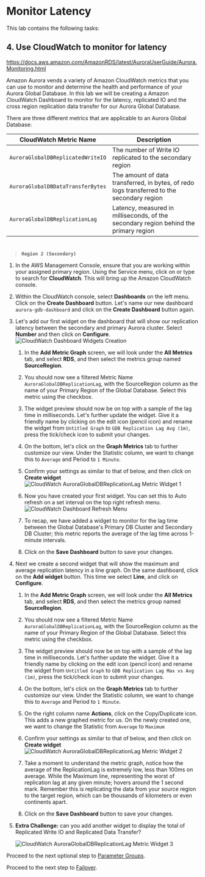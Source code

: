 # Monitor Latency

This lab contains the following tasks:

## 4. Use CloudWatch to monitor for latency

https://docs.aws.amazon.com/AmazonRDS/latest/AuroraUserGuide/Aurora.Monitoring.html

Amazon Aurora vends a variety of Amazon CloudWatch metrics that you can use to monitor and determine the health and performance of your Aurora Global Database. In this lab we will be creating a Amazon CloudWatch Dashboard to monitor for the latency, replicated IO and the cross region replication data transfer for our Aurora Global Database.

There are three different metrics that are applicable to an Aurora Global Database:

CloudWatch Metric Name | Description
----- | -----
``AuroraGlobalDBReplicatedWriteIO`` | The number of Write IO replicated to the secondary region
``AuroraGlobalDBDataTransferBytes`` | The amount of data transferred, in bytes, of redo logs transferred to the secondary region
``AuroraGlobalDBReplicationLag`` | Latency, measured in milliseconds, of the secondary region behind the primary region

#

>  **`Region 2 (Secondary)`** 

1. In the AWS Management Console, ensure that you are working within your assigned primary region. Using the Service menu, click on or type to search for **CloudWatch**. This will bring up the Amazon CloudWatch console.

1. Within the CloudWatch console, select **Dashboards** on the left menu. Click on the **Create Dashboard** button. Let's name our new dashboard ```aurora-gdb-dashboard``` and click on the **Create Dashboard** button again.

1. Let's add our first widget on the dashboard that will show our replication latency between the secondary and primary Aurora cluster. Select **Number** and then click on **Configure**.
![CloudWatch Dashboard Widgets Creation](cw-widgets.png)

   1. In the **Add Metric Graph** screen, we will look under the **All Metrics** tab, and select **RDS**, and then select the metrics group named **SourceRegion**. 
   
   1. You should now see a filtered Metric Name ```AuroraGlobalDBReplicationLag```, with the SourceRegion column as the name of your Primary Region of the Global Database. Select this metric using the checkbox.
   
   1. The widget preview should now be on top with a sample of the lag time in milliseconds. Let's further update the widget. Give it a friendly name by clicking on the edit icon (pencil icon) and rename the widget from ``Untitled Graph`` to ``GDB Replication Lag Avg (1m)``, press the tick/check icon to submit your changes.
   
   1. On the bottom, let's click on the **Graph Metrics** tab to further customize our view. Under the Statistic column, we want to change this to ``Average`` and Period to ``1 Minute``.

   1. Confirm your settings as similar to that of below, and then click on **Create widget**
   ![CloudWatch AuroraGlobalDBReplicationLag Metric Widget 1](cw-lag-metric.png)

   1. Now you have created your first widget. You can set this to Auto refresh on a set interval on the top right refresh menu. 
   ![CloudWatch Dashboard Refresh Menu](cw-dash-refresh.png)

   1. To recap, we have added a widget to monitor for the lag time between the Global Database's Primary DB Cluster and Secondary DB Cluster; this metric reports the average of the lag time across 1-minute intervals.
   
   1. Click on the **Save Dashboard** button to save your changes.

1. Next we create a second widget that will show the maximum and average replication latency in a line graph. On the same dashboard, click on the **Add widget** button. This time we select **Line**, and click on **Configure**.

   1. In the **Add Metric Graph** screen, we will look under the **All Metrics** tab, and select **RDS**, and then select the metrics group named **SourceRegion**. 
   
   1. You should now see a filtered Metric Name ```AuroraGlobalDBReplicationLag```, with the SourceRegion column as the name of your Primary Region of the Global Database. Select this metric using the checkbox.
   
   1. The widget preview should now be on top with a sample of the lag time in milliseconds. Let's further update the widget. Give it a friendly name by clicking on the edit icon (pencil icon) and rename the widget from ``Untitled Graph`` to ``GDB Replication Lag Max vs Avg (1m)``, press the tick/check icon to submit your changes.

   1. On the bottom, let's click on the **Graph Metrics** tab to further customize our view. Under the Statistic column, we want to change this to ``Average`` and Period to ``1 Minute``.

   1. On the right column name **Actions**, click on the Copy/Duplicate icon. This adds a new graphed metric for us. On the newly created one, we want to change the Statistic from ``Average`` to ``Maximum``

   1. Confirm your settings as similar to that of below, and then click on **Create widget**
   ![CloudWatch AuroraGlobalDBReplicationLag Metric Widget 2](cw-lag-metric2.png)

   1. Take a moment to understand the metric graph, notice how the average of the ReplicationLag is extremely low, less than 100ms on average. While the Maximum line, representing the worst of replication lag at any given minute; hovers around the 1 second mark. Remember this is replicating the data from your source region to the target region, which can be thousands of kilometers or even continents apart.
   
    1. Click on the **Save Dashboard** button to save your changes.

1. **Extra Challenge:** can you add another widget to display the total of Replicated Write IO and Replicated Data Transfer?

   ![CloudWatch AuroraGlobalDBReplicationLag Metric Widget 3](cw-lag-metric3.png)


Proceed to the next optional step to [Parameter Groups](../pg/index.md).

Proceed to the next step to [Failover](../failover/index.md).